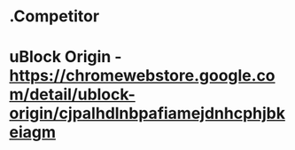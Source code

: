 # .Competitor
# uBlock Origin - https://chromewebstore.google.com/detail/ublock-origin/cjpalhdlnbpafiamejdnhcphjbkeiagm
